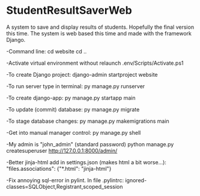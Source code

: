 # StudentResultSaverWeb
A system to save and display results of students. Hopefully the final version this time.
The system is web based this time and made with the framework Django.


-Command line:
cd website
cd ..

-Activate virtual environment without relaunch
.env/Scripts/Activate.ps1

-To create Django project:
django-admin startproject website

-To run server type in terminal:
py manage.py runserver

-To create django-app:
py manage.py startapp main

-To update (commit) database:
py manage.py migrate

-To stage database changes:
py manage.py makemigrations main

-Get into manual manager control:
py manage.py shell

-My admin is "john_admin" (standard password)
python manage.py createsuperuser
http://127.0.0.1:8000/admin/




-Better jinja-html add in settings.json (makes html a bit worse...):
"files.associations": {"*.html": "jinja-html"}

-Fix annoying sql-error in pylint. In file .pylintrc:
ignored-classes=SQLObject,Registrant,scoped_session